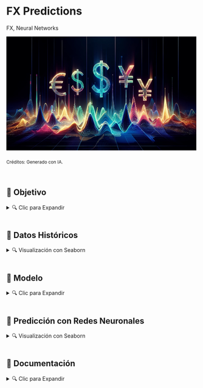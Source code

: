# FX Predictions
FX, Neural Networks


<img src="https://github.com/vbleal/FX_Predictions/blob/main/Imag/DE_WP_FX.png" width="500" height="300">

<sub>Créditos: Generado con IA.</sub>


<br>

## 🎯 Objetivo


<details>
<summary>🔍 Clic para Expandir </summary>

<br>

El presente proyecto permite descargar la *evolución histórica* de los siguientes **Tipos de Cambio (Paridades)** usando la librería de Yahoo Finance (**`'yfinance'`**):

* **`"USDMXN"`**

* **`"EURMXN"`**

* **`"GBPMXN"`**

* **`"EURUSD"`**

* **`"GBPUSD"`**

Y crea un **Modelo de Redes Neuronales** para generar sus respectivas *predicciones*.

</details>





<br>

## 📜 Datos Históricos


<details>
<summary>🔍 Visualización con Seaborn </summary>

<br>

<img src="https://github.com/vbleal/FX_Predictions/blob/main/Imag/FX_Evolution_sns.png" width="1000" height="700">


</details>





<br>

## 🧮 Modelo


<details>
<summary>🔍 Clic para Expandir </summary>



</details>




<br>

## 🧠 Predicción con Redes Neuronales 


<details>
<summary>🔍 Visualización con Seaborn </summary>

<br>


* **`"USDMXN"`**

  <details>
  <summary>📊 Clic para expandir </summary>
    
  <img src="https://github.com/vbleal/FX_Predictions/blob/main/Imag/FX_Predictions_sns_USD-MXN.png" width="1000" height="700">


  <br>


  </details>
  

* **`"EURMXN"`**


  <details>
  <summary>📊 Clic para expandir </summary>
    
  <img src="https://github.com/vbleal/FX_Predictions/blob/main/Imag/FX_Predictions_sns_EUR-MXN.png" width="1000" height="700">


  <br>


  </details>
  
* **`"GBPMXN"`**


  <details>
  <summary>📊 Clic para expandir </summary>
    
  <img src="https://github.com/vbleal/FX_Predictions/blob/main/Imag/FX_Predictions_sns_GBP-MXN.png" width="1000" height="700">


  <br>


  </details>

  
* **`"EURUSD"`**


  <details>
  <summary>📊 Clic para expandir </summary>
    
  <img src="https://github.com/vbleal/FX_Predictions/blob/main/Imag/FX_Predictions_sns_EUR-USD.png" width="1000" height="700">


  <br>


  </details>

  
* **`"GBPUSD"`**


  <details>
  <summary>📊 Clic para expandir </summary>
    
  <img src="https://github.com/vbleal/FX_Predictions/blob/main/Imag/FX_Predictions_sns_GBP-USD.png" width="1000" height="700">


  <br>


  </details>


  


</details>




</details>




<br>

## 💼 Documentación


<details>
<summary>🔍 Clic para Expandir </summary>

<br>

[Reporte](https://github.com/vbleal/FX_Predictions/blob/main/Report/GH_FX_Predictions.pdf)

</details>







